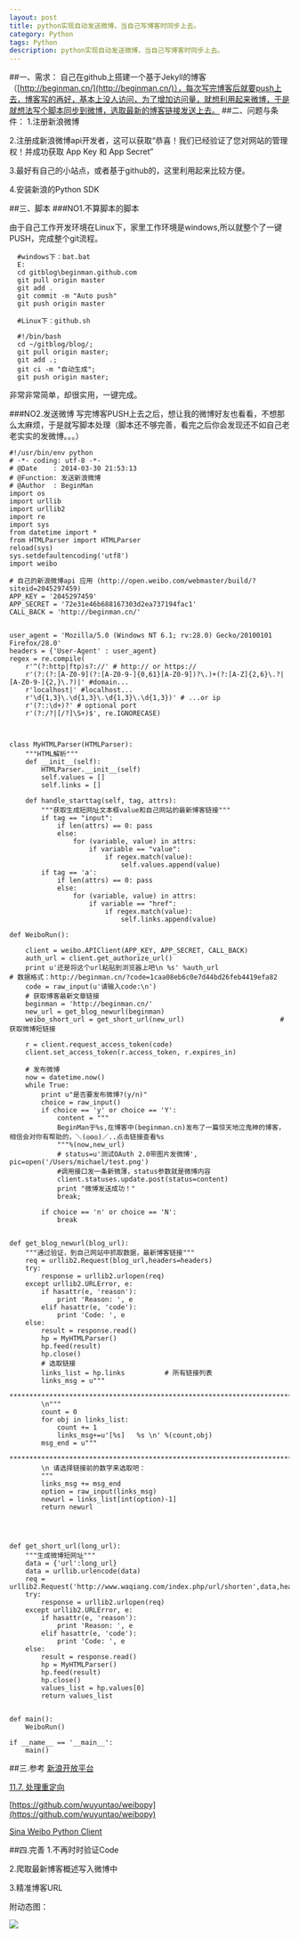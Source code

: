 ```yaml
---
layout: post
title: python实现自动发送微博，当自己写博客时同步上去。
category: Python
tags: Python
description: python实现自动发送微博，当自己写博客时同步上去。
---
```


##一、需求：
自己在github上搭建一个基于Jekyll的博客（[http://beginman.cn/](http://beginman.cn/)），每次写完博客后就要push上去，博客写的再好，基本上没人访问，为了增加访问量，就想利用起来微博，于是就想法写个脚本同步到微博，选取最新的博客链接发送上去。
##二、问题与条件：
1.注册新浪微博

2.注册成新浪微博api开发者，这可以获取“恭喜！我们已经验证了您对网站的管理权！并成功获取 App Key 和 App Secret”

3.最好有自己的小站点，或者基于github的，这里利用起来比较方便。

4.安装新浪的Python SDK 

##三、脚本
###NO1.不算脚本的脚本

由于自己工作开发环境在Linux下，家里工作环境是windows,所以就整个了一键PUSH，完成整个git流程。

      #windows下：bat.bat
      E:
      cd gitblog\beginman.github.com
      git pull origin master
      git add .
      git commit -m "Auto push"
      git push origin master

      #Linux下：github.sh
   
      #!/bin/bash
      cd ~/gitblog/blog/;
      git pull origin master;
      git add .;
      git ci -m "自动生成";
      git push origin master;

非常非常简单，却很实用，一键完成。

###NO2.发送微博
写完博客PUSH上去之后，想让我的微博好友也看看，不想那么太麻烦，于是就写脚本处理（脚本还不够完善，看完之后你会发现还不如自己老老实实的发微博。。。）

	#!/usr/bin/env python
	# -*- coding: utf-8 -*-
	# @Date    : 2014-03-30 21:53:13
	# @Function: 发送新浪微博
	# @Author  : BeginMan
	import os
	import urllib
	import urllib2
	import re
	import sys
	from datetime import *
	from HTMLParser import HTMLParser
	reload(sys)
	sys.setdefaultencoding('utf8')
	import weibo
	
	# 自己的新浪微博api 应用 (http://open.weibo.com/webmaster/build/?siteid=2045297459)
	APP_KEY = '2045297459'  
	APP_SECRET = '72e31e46b688167303d2ea737194fac1'  
	CALL_BACK = 'http://beginman.cn/'  
	
	
	user_agent = 'Mozilla/5.0 (Windows NT 6.1; rv:28.0) Gecko/20100101 Firefox/28.0'
	headers = {'User-Agent' : user_agent}
	regex = re.compile(
	    r'^(?:http|ftp)s?://' # http:// or https://
	    r'(?:(?:[A-Z0-9](?:[A-Z0-9-]{0,61}[A-Z0-9])?\.)+(?:[A-Z]{2,6}\.?|[A-Z0-9-]{2,}\.?)|' #domain...
	    r'localhost|' #localhost...
	    r'\d{1,3}\.\d{1,3}\.\d{1,3}\.\d{1,3})' # ...or ip
	    r'(?::\d+)?' # optional port
	    r'(?:/?|[/?]\S+)$', re.IGNORECASE)
	
	
	
	class MyHTMLParser(HTMLParser):
	    """HTML解析"""
	    def __init__(self):
	        HTMLParser.__init__(self)
	        self.values = []
	        self.links = []
	 
	    def handle_starttag(self, tag, attrs):
	        """获取生成短网址文本框value和自己网站的最新博客链接"""
	        if tag == "input":
	            if len(attrs) == 0: pass
	            else:
	                for (variable, value) in attrs:
	                    if variable == "value":
	                        if regex.match(value):
	                            self.values.append(value)
	        if tag == 'a':
	            if len(attrs) == 0: pass
	            else:
	                for (variable, value) in attrs:
	                    if variable == "href":
	                        if regex.match(value):
	                            self.links.append(value)
	
	def WeiboRun(): 
	     
	    client = weibo.APIClient(APP_KEY, APP_SECRET, CALL_BACK)      
	    auth_url = client.get_authorize_url()                           
	    print u'还是将这个url粘贴到浏览器上吧\n %s' %auth_url                 # 数据格式：http://beginman.cn/?code=1caa08eb6c0e7d44bd26feb4419efa82 
	    code = raw_input(u'请输入code:\n')                             
	    # 获取博客最新文章链接
	    beginman = 'http://beginman.cn/'
	    new_url = get_blog_newurl(beginman)
	    weibo_short_url = get_short_url(new_url)                        # 获取微博短链接
	    
	    r = client.request_access_token(code)   
	    client.set_access_token(r.access_token, r.expires_in)           
	    
	    # 发布微博  
	    now = datetime.now()
	    while True:  
	        print u"是否要发布微博?(y/n)"  
	        choice = raw_input()  
	        if choice == 'y' or choice == 'Y':  
	            content = """
	            BeginMan于%s,在博客中(beginman.cn)发布了一篇惊天地泣鬼神的博客，相信会对你有帮助的，＼(◎o◎)／..点击链接查看%s
	            """%(now,new_url)  
	            # status=u'测试OAuth 2.0带图片发微博', pic=open('/Users/michael/test.png')
	            #调用接口发一条新微薄，status参数就是微博内容  
	            client.statuses.update.post(status=content)  
	            print "微博发送成功！"  
	            break;  
	            
	        if choice == 'n' or choice == 'N':  
	            break      
	        
	
	def get_blog_newurl(blog_url):
	    """通过验证，到自己网站中抓取数据，最新博客链接"""
	    req = urllib2.Request(blog_url,headers=headers)
	    try:
	        response = urllib2.urlopen(req)
	    except urllib2.URLError, e:
	        if hasattr(e, 'reason'):
	            print 'Reason: ', e
	        elif hasattr(e, 'code'):
	            print 'Code: ', e
	    else:
	        result = response.read()
	        hp = MyHTMLParser()
	        hp.feed(result)
	        hp.close()
	        # 选取链接
	        links_list = hp.links          # 所有链接列表
	        links_msg = u"""
	        ****************************************************************************
	        \n"""
	        count = 0
	        for obj in links_list:
	            count += 1
	            links_msg+=u'[%s]   %s \n' %(count,obj)
	        msg_end = u"""
	        ****************************************************************************
	        \n 请选择链接前的数字来选取吧： 
	        """
	        links_msg += msg_end
	        option = raw_input(links_msg)
	        newurl = links_list[int(option)-1]
	        return newurl
	             
	        
	
	
	def get_short_url(long_url):
	    """生成微博短网址"""
	    data = {'url':long_url}
	    data = urllib.urlencode(data)
	    req = urllib2.Request('http://www.waqiang.com/index.php/url/shorten',data,headers)
	    try:
	        response = urllib2.urlopen(req)
	    except urllib2.URLError, e:
	        if hasattr(e, 'reason'):
	            print 'Reason: ', e
	        elif hasattr(e, 'code'):
	            print 'Code: ', e
	    else:
	        result = response.read()
	        hp = MyHTMLParser()
	        hp.feed(result)
	        hp.close()
	        values_list = hp.values[0]
	        return values_list   
	           
	        
	def main():
	    WeiboRun()
	
	if __name__ == '__main__':
	    main()
        

        

##三.参考
[新浪开放平台](http://open.weibo.com/wiki/Oauth2/authorize)

[11.7. 处理重定向](http://woodpecker.org.cn/diveintopython/http_web_services/redirects.html)

[https://github.com/wuyuntao/weibopy](https://github.com/wuyuntao/weibopy)

[Sina Weibo Python Client](http://michaelliao.github.io/sinaweibopy/)

##四.完善
1.不再时时验证Code

2.爬取最新博客概述写入微博中

3.精准博客URL

附动态图：

![](http://m2.img.srcdd.com/farm5/d/2014/0331/03/161D79A53AA5B9B13D2077B57CDC118A_ORIG_1380_750.gif)